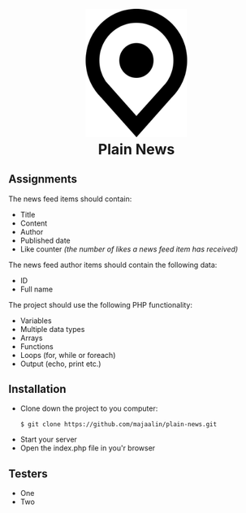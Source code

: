 <h1 align="center">
    <br>
    <img src="logo.png" alt="Plain News" width="200">
    <br>
        Plain News
    <br>
</h1>

## Assignments

The news feed items should contain:

- Title
- Content
- Author
- Published date
- Like counter _(the number of likes a news feed item has received)_

The news feed author items should contain the following data:
- ID
- Full name

The project should use the following PHP functionality:
- Variables
- Multiple data types
- Arrays
- Functions
- Loops (for, while or foreach)
- Output (echo, print etc.)

## Installation
- Clone down the project to you computer:
    ```
    $ git clone https://github.com/majaalin/plain-news.git
     ```
- Start your server
- Open the index.php file in you'r browser

## Testers
- One
- Two
